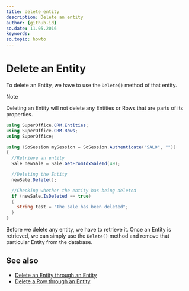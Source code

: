 ```yaml
---
title: delete_entity
description: Delete an entity
author: {github-id}
so.date: 11.05.2016
keywords: 
so.topic: howto
---
```


# Delete an Entity

To delete an Entity, we have to use the `Delete()` method of that entity.

> [!NOTE]
> Deleting an Entity will not delete any Entities or Rows that are parts of its properties.

```csharp
using SuperOffice.CRM.Entities;
using SuperOffice.CRM.Rows;
using SuperOffice;

using (SoSession mySession = SoSession.Authenticate("SAL0", ""))
{
  //Retrieve an entity
  Sale newSale = Sale.GetFromIdxSaleId(49);

  //Deleting the Entity
  newSale.Delete();

  //Checking whether the entity has being deleted
  if (newSale.IsDeleted == true)
  {
    string test = "The sale has been deleted";
  }
}
```

Before we delete any entity, we have to retrieve it. Once an Entity is retrieved, we can simply use the `Delete()` method and remove that particular Entity from the database.

## See also

* [Delete an Entity through an Entity][1]
* [Delete a Row through an Entity][2]

<!-- Referenced links -->
[1]: delete-entity-from-entity.md
[2]: ../rows/delete-row-from-entity.md

